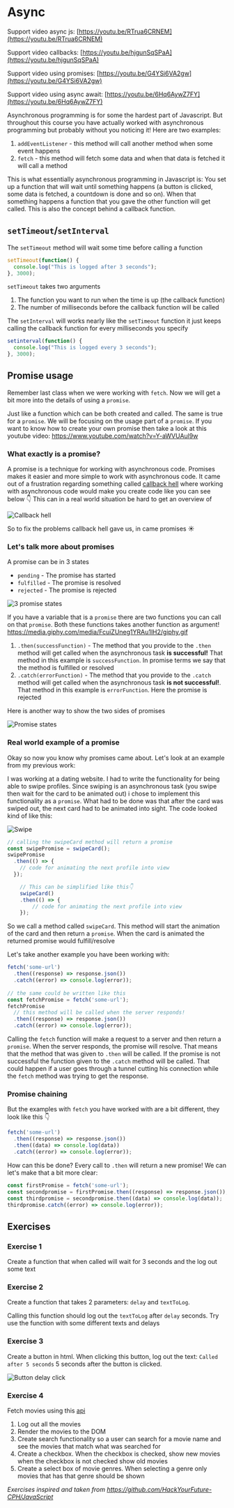 # Async

Support video async js: [https://youtu.be/RTrua6CRNEM](https://youtu.be/RTrua6CRNEM)

Support video callbacks: [https://youtu.be/hjgunSqSPaA](https://youtu.be/hjgunSqSPaA)

Support video using promises: [https://youtu.be/G4YSi6VA2gw](https://youtu.be/G4YSi6VA2gw)

Support video using async await: [https://youtu.be/6Hq6AywZ7FY](https://youtu.be/6Hq6AywZ7FY)



Asynchronous programming is for some the hardest part of Javascript. But throughout this course you have actually worked with asynchronous programming but probably without you noticing it! Here are two examples:

1. `addEventListener` - this method will call another method when some event happens
2. `fetch` - this method will fetch some data and when that data is fetched it will call a method

This is what essentially asynchronous programming in Javascript is: You set up a function that will wait until something happens (a button is clicked, some data is fetched, a countdown is done and so on). When that something happens a function that you gave the other function will get called. This is also the concept behind a callback function.



## `setTimeout`/`setInterval`

The `setTimeout` method will wait some time before calling a function

```javascript
setTimeout(function() {
  console.log("This is logged after 3 seconds");
}, 3000);
```

`setTimeout` takes two arguments

1. The function you want to run when the time is up (the callback function)
2. The number of milliseconds before the callback function will be called



The `setInterval` will works nearly like the `setTimeout` function it just keeps calling the callback function for every milliseconds you specify

```javascript
setinterval(function() {
  console.log("This is logged every 3 seconds");
}, 3000);
```



## Promise usage

Remember last class when we were working with `fetch`. Now we will get a bit more into the details of using a `promise`.

Just like a function which can be both created and called. The same is true for a `promise`. We will be focusing on the usage part of a `promise`. If you want to know how to create your own promise then take a look at this youtube video: https://www.youtube.com/watch?v=Y-aWVUAul9w



### What exactly is a promise?

A promise is a technique for working with asynchronous code. Promises makes it easier and more simple to work with asynchronous code. It came out of a frustration regarding something called [callback hell](http://callbackhell.com/) where working with asynchronous code would make you create code like you can see below 👇 This can in a real world situation be hard to get an overview of

![Callback hell](../../assets/callback-hell.png)

So to fix the problems callback hell gave us, in came promises ☀️



### Let's talk more about promises

A promise can be in 3 states

- `pending` -  The promise has started
- `fulfilled` - The promise is resolved
- `rejected` - The promise is rejected

![3 promise states](../../assets/promise-states.png)



If you have a variable that is a `promise` there are two functions you can call on that `promise`. Both these functions takes another function as argument! https://media.giphy.com/media/FcuiZUneg1YRAu1lH2/giphy.gif

1. `.then(successFunction)` - The method that you provide to the `.then` method will get called when the asynchronous task **is successful!** That method in this example is `successFunction`. In promise terms we say that the method is fulfilled or resolved
2. `.catch(errorFunction)` - The method that you provide to the `.catch` method will get called when the asynchronous task **is not successful!**. That method in this example is `errorFunction`. Here the promise is rejected



Here is another way to show the two sides of promises

![Promise states](../../assets/promises-states.png)



### Real world example of a promise

Okay so now you know why promises came about. Let's look at an example from my previous work:

I was working at a dating website. I had to write the functionality for being able to swipe profiles. Since swiping is an asynchronous task (you swipe then wait for the card to be animated out) i chose to implement this functionality as a `promise`. What had to be done was that after the card was swiped out, the next card had to be animated into sight. The code looked kind of like this:

![Swipe](../../assets/swipe.png)



```javascript
// calling the swipeCard method will return a promise
const swipePromise = swipeCard();
swipePromise
  .then(() => {
  	// code for animating the next profile into view
  });

	// This can be simplified like this👇
	swipeCard()
    .then(() => {
    	// code for animating the next profile into view
    });
```

So we call a method called `swipeCard`. This method will start the animation of the card and then return a `promise`. When the card is animated the returned promise would fulfill/resolve



Let's take another example you have been working with:

````javascript
fetch('some-url')
  .then((response) => response.json())
  .catch((error) => console.log(error));
	
// the same could be written like this
const fetchPromise = fetch('some-url');
fetchPromise
  // this method will be called when the server responds!
  .then((response) => response.json())
  .catch((error) => console.log(error));
````

Calling the `fetch` function will make a request to a server and then return a `promise`. When the server responds, the promise will resolve. That means that the method that was given to  `.then` will be called. If the promise is not successful the function given to the `.catch` method will be called. That could happen if a user goes through a tunnel cutting his connection while the `fetch` method was trying to get the response. 



### Promise chaining

But the examples with `fetch` you have worked with are a bit different, they look like this 👇

```javascript
fetch('some-url')
  .then((response) => response.json())
  .then((data) => console.log(data))
  .catch((error) => console.log(error));
```

How can this be done? Every call to `.then` will return a new promise! We can let's make that a bit more clear:

```javascript
const firstPromise = fetch('some-url');
const secondpromise = firstPromise.then((response) => response.json());
const thirdpromise = secondpromise.then((data) => console.log(data));
thirdpromise.catch((error) => console.log(error));
```



## Exercises



### Exercise 1

Create a function that when called will wait for 3 seconds and the log out some text



### Exercise 2

Create a function that takes 2 parameters: `delay` and `textToLog`. 

Calling this function should log out the `textToLog` after `delay` seconds. Try use the function with some different texts and delays



### Exercise 3

Create a button in html. When clicking this button, log out the text: `Called after 5 seconds` 5 seconds after the button is clicked.

![Button delay click](https://github.com/HackYourFuture-CPH/JavaScript/raw/master/javascript2/week3/assets/button-delay.gif)



### Exercise 4

Fetch movies using this [api](https://gist.githubusercontent.com/pankaj28843/08f397fcea7c760a99206bcb0ae8d0a4/raw/02d8bc9ec9a73e463b13c44df77a87255def5ab9/movies.json)

1. Log out all the movies
2. Render the movies to the DOM
3. Create search functionality so a user can search for a movie name and see the movies that match what was searched for
3. Create a checkbox. When the checkbox is checked, show new movies when the checkbox is not checked show old movies
5. Create a select box of movie genres. When selecting a genre only movies that has that genre should be shown

*Exercises inspired and taken from https://github.com/HackYourFuture-CPH/JavaScript*

